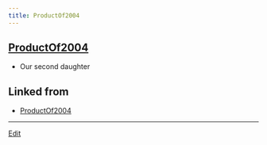 ```yaml
---
title: ProductOf2004
---
```


## [ProductOf2004](/ProductOf2004)

*  Our second daughter

## Linked from

* [ProductOf2004](/ProductOf2004)


----

[Edit](https://github.com/vitroid/vitroid.github.io/edit/master/MD/ProductOf2004.md)

